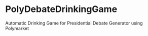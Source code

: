 # PolyDebateDrinkingGame
Automatic Drinking Game for Presidential Debate Generator using Polymarket
